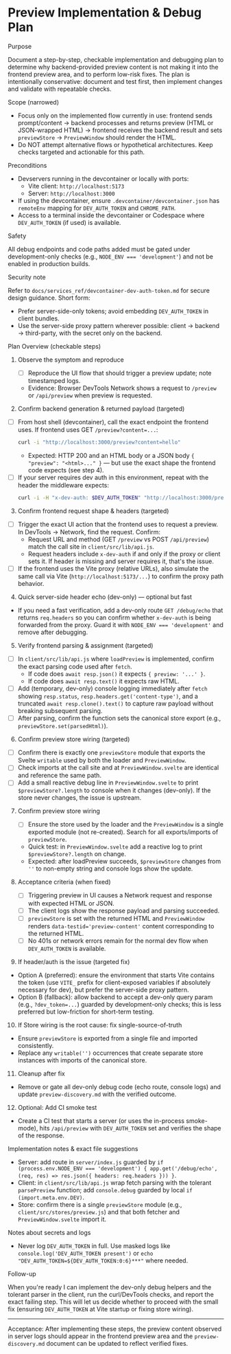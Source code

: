 # Preview Implementation & Debug Plan

Purpose

Document a step-by-step, checkable implementation and debugging plan to determine why backend-provided preview content is not making it into the frontend preview area, and to perform low-risk fixes. The plan is intentionally conservative: document and test first, then implement changes and validate with repeatable checks.

Scope (narrowed)

- Focus only on the implemented flow currently in use: frontend sends prompt/content -> backend processes and returns preview (HTML or JSON-wrapped HTML) -> frontend receives the backend result and sets `previewStore` -> `PreviewWindow` should render the HTML.
- Do NOT attempt alternative flows or hypothetical architectures. Keep checks targeted and actionable for this path.

Preconditions

- Devservers running in the devcontainer or locally with ports:
  - Vite client: `http://localhost:5173`
  - Server: `http://localhost:3000`
- If using the devcontainer, ensure `.devcontainer/devcontainer.json` has `remoteEnv` mapping for `DEV_AUTH_TOKEN` and `CHROME_PATH`.
- Access to a terminal inside the devcontainer or Codespace where `DEV_AUTH_TOKEN` (if used) is available.

Safety

All debug endpoints and code paths added must be gated under development-only checks (e.g., `NODE_ENV === 'development'`) and not be enabled in production builds.

Security note

Refer to `docs/services_ref/devcontainer-dev-auth-token.md` for secure design guidance. Short form:

- Prefer server-side-only tokens; avoid embedding `DEV_AUTH_TOKEN` in client bundles.
- Use the server-side proxy pattern wherever possible: client -> backend -> third-party, with the secret only on the backend.

Plan Overview (checkable steps)

1. Observe the symptom and reproduce

   - [ ] Reproduce the UI flow that should trigger a preview update; note timestamped logs.
   - Evidence: Browser DevTools Network shows a request to `/preview` or `/api/preview` when preview is requested.

2. Confirm backend generation & returned payload (targeted)

- [ ] From host shell (devcontainer), call the exact endpoint the frontend uses. If frontend uses GET `/preview?content=...`:
  ```bash
  curl -i "http://localhost:3000/preview?content=hello"
  ```
  - Expected: HTTP 200 and an HTML body or a JSON body `{ "preview": "<html>..." }` — but use the exact shape the frontend code expects (see step 4).
- [ ] If your server requires dev auth in this environment, repeat with the header the middleware expects:
  ```bash
  curl -i -H "x-dev-auth: $DEV_AUTH_TOKEN" "http://localhost:3000/preview?content=hello"
  ```

3. Confirm frontend request shape & headers (targeted)

- [ ] Trigger the exact UI action that the frontend uses to request a preview. In DevTools -> Network, find the request. Confirm:
  - Request URL and method (GET `/preview` vs POST `/api/preview`) match the call site in `client/src/lib/api.js`.
  - Request headers include `x-dev-auth` if and only if the proxy or client sets it. If header is missing and server requires it, that's the issue.
- [ ] If the frontend uses the Vite proxy (relative URLs), also simulate the same call via Vite (`http://localhost:5173/...`) to confirm the proxy path behavior.

4. Quick server-side header echo (dev-only) — optional but fast

- If you need a fast verification, add a dev-only route `GET /debug/echo` that returns `req.headers` so you can confirm whether `x-dev-auth` is being forwarded from the proxy. Guard it with `NODE_ENV === 'development'` and remove after debugging.

5. Verify frontend parsing & assignment (targeted)

- [ ] In `client/src/lib/api.js` where `loadPreview` is implemented, confirm the exact parsing code used after `fetch`.
  - If code does `await resp.json()` it expects `{ preview: '...' }`.
  - If code does `await resp.text()` it expects raw HTML.
- [ ] Add (temporary, dev-only) console logging immediately after `fetch` showing `resp.status`, `resp.headers.get('content-type')`, and a truncated `await resp.clone().text()` to capture raw payload without breaking subsequent parsing.
- [ ] After parsing, confirm the function sets the canonical store export (e.g., `previewStore.set(parsedHtml)`).

6. Confirm preview store wiring (targeted)

- [ ] Confirm there is exactly one `previewStore` module that exports the Svelte `writable` used by both the loader and `PreviewWindow`.
- [ ] Check imports at the call site and at `PreviewWindow.svelte` are identical and reference the same path.
- [ ] Add a small reactive debug line in `PreviewWindow.svelte` to print `$previewStore?.length` to console when it changes (dev-only). If the store never changes, the issue is upstream.

7. Confirm preview store wiring

   - [ ] Ensure the store used by the loader and the `PreviewWindow` is a single exported module (not re-created). Search for all exports/imports of `previewStore`.
   - Quick test: in `PreviewWindow.svelte` add a reactive log to print `$previewStore?.length` on change.
   - Expected: after loadPreview succeeds, `$previewStore` changes from `''` to non-empty string and console logs show the update.

8. Acceptance criteria (when fixed)

   - [ ] Triggering preview in UI causes a Network request and response with expected HTML or JSON.
   - [ ] The client logs show the response payload and parsing succeeded.
   - [ ] `previewStore` is set with the returned HTML and `PreviewWindow` renders `data-testid='preview-content'` content corresponding to the returned HTML.
   - [ ] No 401s or network errors remain for the normal dev flow when `DEV_AUTH_TOKEN` is available.

9. If header/auth is the issue (targeted fix)

- Option A (preferred): ensure the environment that starts Vite contains the token (use `VITE_` prefix for client-exposed variables if absolutely necessary for dev), but prefer the server-side proxy pattern.
- Option B (fallback): allow backend to accept a dev-only query param (e.g., `?dev_token=...`) guarded by development-only checks; this is less preferred but low-friction for short-term testing.

10. If Store wiring is the root cause: fix single-source-of-truth

- Ensure `previewStore` is exported from a single file and imported consistently.
- Replace any `writable('')` occurrences that create separate store instances with imports of the canonical store.

11. Cleanup after fix

- Remove or gate all dev-only debug code (echo route, console logs) and update `preview-discovery.md` with the verified outcome.

12. Optional: Add CI smoke test

- Create a CI test that starts a server (or uses the in-process smoke-mode), hits `/api/preview` with `DEV_AUTH_TOKEN` set and verifies the shape of the response.

Implementation notes & exact file suggestions

- Server: add route in `server/index.js` guarded by `if (process.env.NODE_ENV === 'development') { app.get('/debug/echo', (req, res) => res.json({ headers: req.headers })) }`.
- Client: in `client/src/lib/api.js` wrap fetch parsing with the tolerant `parsePreview` function; add `console.debug` guarded by local `if (import.meta.env.DEV)`.
- Store: confirm there is a single `previewStore` module (e.g., `client/src/stores/preview.js`) and that both fetcher and `PreviewWindow.svelte` import it.

Notes about secrets and logs

- Never log `DEV_AUTH_TOKEN` in full. Use masked logs like `console.log('DEV_AUTH_TOKEN present')` or `echo "DEV_AUTH_TOKEN=${DEV_AUTH_TOKEN:0:6}***"` where needed.

Follow-up

When you're ready I can implement the dev-only debug helpers and the tolerant parser in the client, run the curl/DevTools checks, and report the exact failing step. This will let us decide whether to proceed with the small fix (ensuring `DEV_AUTH_TOKEN` at Vite startup or fixing store wiring).

---

Acceptance: After implementing these steps, the preview content observed in server logs should appear in the frontend preview area and the `preview-discovery.md` document can be updated to reflect verified fixes.
